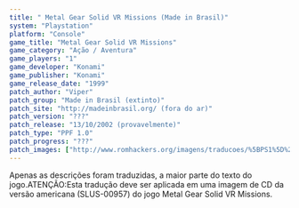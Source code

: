 ```yaml
---
title: " Metal Gear Solid VR Missions (Made in Brasil)"
system: "Playstation"
platform: "Console"
game_title: "Metal Gear Solid VR Missions"
game_category: "Ação / Aventura"
game_players: "1"
game_developer: "Konami"
game_publisher: "Konami"
game_release_date: "1999"
patch_author: "Viper"
patch_group: "Made in Brasil (extinto)"
patch_site: "http://madeinbrasil.org/ (fora do ar)"
patch_version: "???"
patch_release: "13/10/2002 (provavelmente)"
patch_type: "PPF 1.0"
patch_progress: "???"
patch_images: ["http://www.romhackers.org/imagens/traducoes/%5BPS1%5D%20Metal%20Gear%20Solid%20VR%20Missions%20-%20Made%20in%20Brasil%20-%201.jpg","http://www.romhackers.org/imagens/traducoes/%5BPS1%5D%20Metal%20Gear%20Solid%20VR%20Missions%20-%20Made%20in%20Brasil%20-%202.jpg","http://www.romhackers.org/imagens/traducoes/%5BPS1%5D%20Metal%20Gear%20Solid%20VR%20Missions%20-%20Made%20in%20Brasil%20-%203.png"]
---
```

Apenas as descrições foram traduzidas, a maior parte do texto do jogo.ATENÇÃO:Esta tradução deve ser aplicada em uma imagem de CD da versão americana (SLUS-00957) do jogo Metal Gear Solid VR Missions.